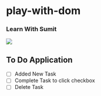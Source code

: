 # play-with-dom

### Learn With Sumit
[![](https://yt3.ggpht.com/ytc/AAUvwng69EcxYV7fAjybCLoAdimRvtepabdMX_V9D5BbZg=s88-c-k-c0x00ffffff-no-rj)](https://www.youtube.com/playlist?list=PLHiZ4m8vCp9MJDxMOzhYVuTrO1b5n-Tq_) 


## To Do Application
- [ ] Added New Task
- [ ] Complete Task to click checkbox
- [ ] Delete Task
